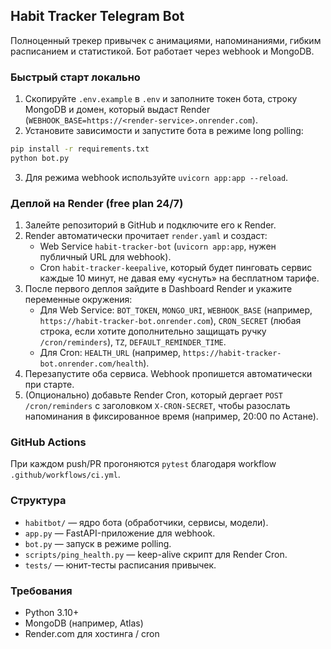 ## Habit Tracker Telegram Bot

Полноценный трекер привычек с анимациями, напоминаниями, гибким расписанием и статистикой. Бот работает через webhook и MongoDB.

### Быстрый старт локально

1. Скопируйте `.env.example` в `.env` и заполните токен бота, строку MongoDB и домен, который выдаст Render (`WEBHOOK_BASE=https://<render-service>.onrender.com`).
2. Установите зависимости и запустите бота в режиме long polling:

```bash
pip install -r requirements.txt
python bot.py
```

3. Для режима webhook используйте `uvicorn app:app --reload`.

### Деплой на Render (free plan 24/7)

1. Залейте репозиторий в GitHub и подключите его к Render.
2. Render автоматически прочитает `render.yaml` и создаст:
   - Web Service `habit-tracker-bot` (`uvicorn app:app`, нужен публичный URL для webhook).
   - Cron `habit-tracker-keepalive`, который будет пинговать сервис каждые 10 минут, не давая ему «уснуть» на бесплатном тарифе.
3. После первого деплоя зайдите в Dashboard Render и укажите переменные окружения:
   - Для Web Service: `BOT_TOKEN`, `MONGO_URI`, `WEBHOOK_BASE` (например, `https://habit-tracker-bot.onrender.com`), `CRON_SECRET` (любая строка, если хотите дополнительно защищать ручку `/cron/reminders`), `TZ`, `DEFAULT_REMINDER_TIME`.
   - Для Cron: `HEALTH_URL` (например, `https://habit-tracker-bot.onrender.com/health`).
4. Перезапустите оба сервиса. Webhook пропишется автоматически при старте.
5. (Опционально) добавьте Render Cron, который дергает `POST /cron/reminders` с заголовком `X-CRON-SECRET`, чтобы разослать напоминания в фиксированное время (например, 20:00 по Астане).

### GitHub Actions

При каждом push/PR прогоняются `pytest` благодаря workflow `.github/workflows/ci.yml`.

### Структура

- `habitbot/` — ядро бота (обработчики, сервисы, модели).
- `app.py` — FastAPI-приложение для webhook.
- `bot.py` — запуск в режиме polling.
- `scripts/ping_health.py` — keep-alive скрипт для Render Cron.
- `tests/` — юнит-тесты расписания привычек.

### Требования

- Python 3.10+
- MongoDB (например, Atlas)
- Render.com для хостинга / cron

